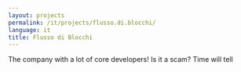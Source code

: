 ```yaml
---
layout: projects
permalink: /it/projects/flusso.di.blocchi/
language: it
title: Flusso di Blocchi
---
```


The company with a lot of core developers!
Is it a scam? Time will tell
